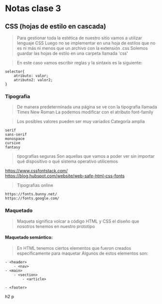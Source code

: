 # Notas clase 3

## CSS (hojas de estilo en cascada)

> Para gestionar toda la estética de nuestro sitio vamos a utilizar lenguaje CSS
> Luego no se implementar en una hoja de estilos que no es ni más ni menos que un archivo con la extensión .css
> Solemos guardar las hojas de estilo en una carpeta llamada 'css'

> En este caso vamos escribir reglas y la sintaxis es la siguiente:

    selector{  
        atributo: valor;  
        atributo2: valor2;  
    }

### Tipografía

> De manera predeterminada una página se ve con la tipografía llamada Times New Roman
> La podemos modificar con el atributo font-family

> Los posibles valores pueden ser muy variados
> Categoría amplia

    serif  
    sans-serif  
    monospace  
    cursive  
    fantasy  
  
> tipografías seguras
> Son aquellas que vamos a poder ver sin importar qué dispositivo o qué sistema operativo utilicemos    

https://www.cssfontstack.com/  
https://blog.hubspot.com/website/web-safe-html-css-fonts  

> Tipografías online 

    https://fonts.bunny.net/  
    https://fonts.google.com/  

### Maquetado
> Maqueta significa volcar a código HTML y CSS el diseño que nosotros tenemos en nuestro prototipo

#### Maquetado semántico: 

> En HTML tenemos ciertos elementos que fueron creados específicamente para maquetar
> Algunos de estos elementos son:

    - <header>   
        - <nav>  
    - <main>  
        - <section>  
            - <article>  

    - <footer>  




<div>
    <div>
        <img>
    </div>
    <div>
        h2
        p
    </div>
</div>